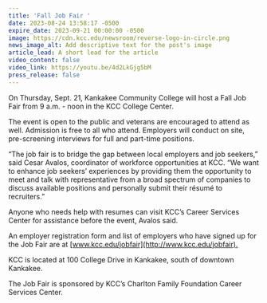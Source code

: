 ```yaml
---
title: 'Fall Job Fair '
date: 2023-08-24 13:58:17 -0500
expire_date: 2023-09-21 00:00:00 -0500
image: https://cdn.kcc.edu/newsroom/reverse-logo-in-circle.png
news_image_alt: Add descriptive text for the post's image
article_lead: A short lead for the article
video_content: false
video_link: https://youtu.be/4d2LkGjg5bM
press_release: false
---
```

On Thursday, Sept. 21, Kankakee Community College will host a Fall Job Fair from 9 a.m. - noon in the KCC College Center.

The event is open to the public and veterans are encouraged to attend as well. Admission is free to all who attend. Employers will conduct on site, pre-screening interviews for full and part-time positions.

“The job fair is to bridge the gap between local employers and job seekers,” said Cesar Avalos, coordinator of workforce opportunities at KCC. “We want to enhance job seekers’ experiences by providing them the opportunity to meet and talk with representative from a broad spectrum of companies to discuss available positions and personally submit their résumé to recruiters.”

Anyone who needs help with resumes can visit KCC’s Career Services Center for assistance before the event, Avalos said.

An employer registration form and list of employers who have signed up for the Job Fair are at [www.kcc.edu/jobfair](http://www.kcc.edu/jobfair)<u>.</u>

KCC is located at 100 College Drive in Kankakee, south of downtown Kankakee.

The Job Fair is sponsored by KCC’s Charlton Family Foundation Career Services Center.